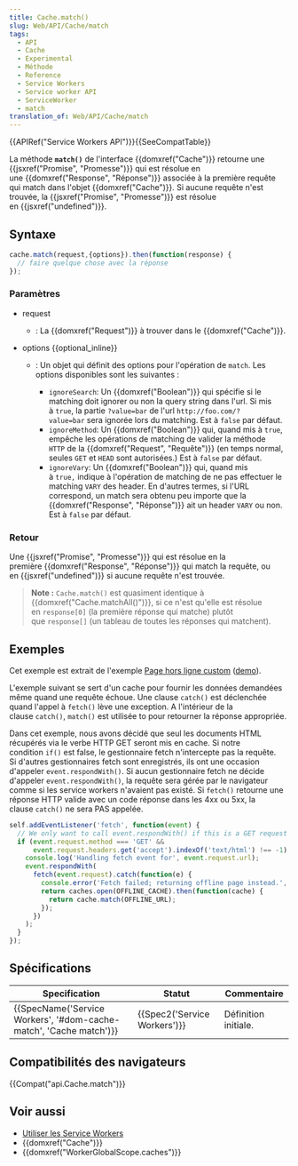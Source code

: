 ```yaml
---
title: Cache.match()
slug: Web/API/Cache/match
tags:
  - API
  - Cache
  - Experimental
  - Méthode
  - Reference
  - Service Workers
  - Service worker API
  - ServiceWorker
  - match
translation_of: Web/API/Cache/match
---
```

{{APIRef("Service Workers API")}}{{SeeCompatTable}}

La méthode **`match()`** de l'interface {{domxref("Cache")}} retourne une {{jsxref("Promise", "Promesse")}} qui est résolue en une {{domxref("Response", "Réponse")}} associée à la première requête qui match dans l'objet {{domxref("Cache")}}. Si aucune requête n'est trouvée, la {{jsxref("Promise", "Promesse")}} est résolue en {{jsxref("undefined")}}.

## Syntaxe

```js
cache.match(request,{options}).then(function(response) {
  // faire quelque chose avec la réponse
});
```

### Paramètres

- request
  - : La {{domxref("Request")}} à trouver dans le {{domxref("Cache")}}.
- options {{optional_inline}}

  - : Un objet qui définit des options pour l'opération de `match`. Les options disponibles sont les suivantes :

    - `ignoreSearch`: Un {{domxref("Boolean")}} qui spécifie si le matching doit ignorer ou non la query string dans l'url.  Si mis à `true`, la partie `?value=bar` de l'url `http://foo.com/?value=bar` sera ignorée lors du matching. Est à `false` par défaut.
    - `ignoreMethod`: Un {{domxref("Boolean")}} qui, quand mis à `true`, empêche les opérations de matching de valider la méthode `HTTP` de la {{domxref("Request", "Requête")}} (en temps normal, seules `GET` et `HEAD` sont autorisées.) Est à  `false` par défaut.
    - `ignoreVary`: Un {{domxref("Boolean")}} qui, quand mis à `true,` indique à l'opération de matching de ne pas effectuer le matching `VARY` des header.  En d'autres termes, si l'URL correspond, un match sera obtenu peu importe que la {{domxref("Response", "Réponse")}} ait un header `VARY` ou non. Est à `false` par défaut.

### Retour

Une {{jsxref("Promise", "Promesse")}} qui est résolue en la première {{domxref("Response", "Réponse")}} qui match la requête, ou en {{jsxref("undefined")}} si aucune requête n'est trouvée.

> **Note :** `Cache.match()` est quasiment identique à {{domxref("Cache.matchAll()")}}, si ce n'est qu'elle est résolue en `response[0]` (la première réponse qui matche) plutôt que `response[]` (un tableau de toutes les réponses qui matchent).

## Exemples

Cet exemple est extrait de l'exemple [Page hors ligne custom](https://github.com/GoogleChrome/samples/blob/gh-pages/service-worker/custom-offline-page/service-worker.js) ([demo](https://googlechrome.github.io/samples/service-worker/custom-offline-page/index.html)).

L'exemple suivant se sert d'un cache pour fournir les données demandées même quand une requête échoue. Une clause `catch()` est déclenchée quand l'appel à `fetch()` lève une exception. A l'intérieur de la clause `catch()`, `match()` est utilisée to pour retourner la réponse appropriée.

Dans cet exemple, nous avons décidé que seul les documents HTML récupérés via le verbe HTTP GET seront mis en cache. Si notre condition `if()` est false, le gestionnaire fetch n'intercepte pas la requête. Si d'autres gestionnaires fetch sont enregistrés, ils ont une occasion d'appeler `event.respondWith()`. Si aucun gestionnaire fetch ne décide d'appeler `event.respondWith()`, la requête sera gérée par le navigateur comme si les service workers n'avaient pas existé. Si `fetch()` retourne une réponse HTTP valide avec un code réponse dans les 4xx ou 5xx, la clause `catch()` ne sera PAS appelée.

```js
self.addEventListener('fetch', function(event) {
  // We only want to call event.respondWith() if this is a GET request for an HTML document.
  if (event.request.method === 'GET' &&
      event.request.headers.get('accept').indexOf('text/html') !== -1) {
    console.log('Handling fetch event for', event.request.url);
    event.respondWith(
      fetch(event.request).catch(function(e) {
        console.error('Fetch failed; returning offline page instead.', e);
        return caches.open(OFFLINE_CACHE).then(function(cache) {
          return cache.match(OFFLINE_URL);
        });
      })
    );
  }
});
```

## Spécifications

| Specification                                                                            | Statut                               | Commentaire          |
| ---------------------------------------------------------------------------------------- | ------------------------------------ | -------------------- |
| {{SpecName('Service Workers', '#dom-cache-match', 'Cache match')}} | {{Spec2('Service Workers')}} | Définition initiale. |

## Compatibilités des navigateurs

{{Compat("api.Cache.match")}}

## Voir aussi

- [Utiliser les Service Workers](/fr/docs/Web/API/Service_Worker_API/Using_Service_Workers)
- {{domxref("Cache")}}
- {{domxref("WorkerGlobalScope.caches")}}

